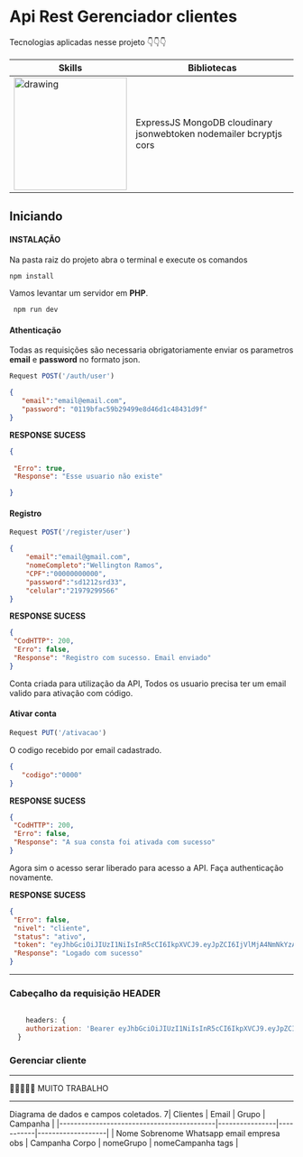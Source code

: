 # Api Rest Gerenciador clientes 
Tecnologias aplicadas nesse projeto  👇👇👇


| Skills                                                                                               | Bibliotecas                                                        |
|-----------------------------------------------------------------------------------------------------|--------------------------------------------------------------------|
| <img src="https://walde.co/wp-content/uploads/2016/09/nodejs_logo.png " alt="drawing" width="200"/> | ExpressJS MongoDB cloudinary jsonwebtoken nodemailer bcryptjs cors |




## Iniciando 
#### **INSTALAÇÃO**
Na pasta raiz do projeto abra o terminal e execute os comandos

```bash
npm install
```
Vamos levantar um servidor em **PHP**.

```bash
 npm run dev 
```

#### Athenticação
Todas as requisições são necessaria obrigatoriamente enviar os parametros **email** e **password** no formato json.

```Javascript
Request POST('/auth/user')
``` 

```json
{
   "email":"email@email.com",
   "password": "0119bfac59b29499e8d46d1c48431d9f"
}   
```


**RESPONSE SUCESS**

 ```json
{
   
  "Erro": true,
  "Response": "Esse usuario não existe"

}
```

#### Registro

```Javascript
Request POST('/register/user')
```

```json
{
	"email":"email@gmail.com", 
	"nomeCompleto":"Wellington Ramos", 
	"CPF":"00000000000", 
	"password":"sd1212srd33", 
	"celular":"21979299566"
}  
```
**RESPONSE SUCESS**

 ```json
{
  "CodHTTP": 200,
  "Erro": false,
  "Response": "Registro com sucesso. Email enviado"
}
```
Conta criada para utilização da API, Todos os usuario precisa ter um email valido para ativação com código. 

#### Ativar conta

```Javascript
Request PUT('/ativacao')
``` 
O codigo recebido por email cadastrado.

 ```json
{
	"codigo":"0000"
}
```
**RESPONSE SUCESS**

 ```json
{
  "CodHTTP": 200,
  "Erro": false,
  "Response": "A sua consta foi ativada com sucesso"
}
```
Agora sim o acesso serar liberado para acesso a API. Faça authenticação novamente.

**RESPONSE SUCESS**

 ```json
{
  "Erro": false,
  "nivel": "cliente",
  "status": "ativo",
  "token": "eyJhbGciOiJIUzI1NiIsInR5cCI6IkpXVCJ9.eyJpZCI6IjVlMjA4NmNkYzAzOTE3NDVlNDQyMjk3NSIsImlhdCI6MTU3OTE5MTI4OSwiZXhwIjoxNTc5Mjc3Njg5fQ.4jqUQFv-af0HsiuhuT8oHbjQ0Dm-nIVMWIq00lZqNRA",
  "Response": "Logado com sucesso"
}
```
---

### Cabeçalho da requisição HEADER

```Javascript
   
    headers: {
    authorization: 'Bearer eyJhbGciOiJIUzI1NiIsInR5cCI6IkpXVCJ9.eyJpZCI6IjVlMjA4NmNkYzAzOTE3NDVlNDQyMjk3NSIsImlhdCI6MTU3OTE5MTI4OSwiZXhwIjoxNTc5Mjc3Njg5fQ.4jqUQFv-af0HsiuhuT8oHbjQ0Dm-nIVMWIq00lZqNRA'
  }

```
### Gerenciar cliente


-------
💪💪💪💪💪 MUITO TRABALHO

-------

Diagrama de dados e campos coletados.
7| Clientes                                  | Email          | Grupo     | Campanha          |
|-------------------------------------------|----------------|-----------|-------------------|
| Nome Sobrenome Whatsapp email empresa obs | Campanha Corpo | nomeGrupo | nomeCampanha tags |


